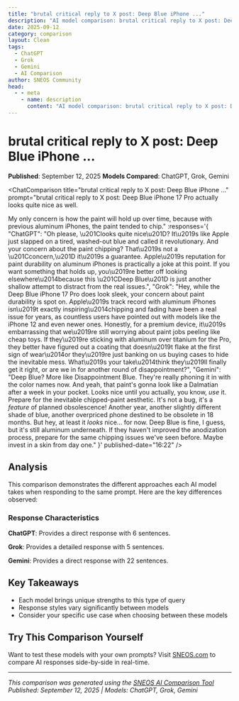 ```yaml
---
title: "brutal critical reply to X post: Deep Blue iPhone ..."
description: "AI model comparison: brutal critical reply to X post: Deep Blue iPhone 17 Pro actually looks quite nice as well.   My onl..."
date: 2025-09-12
category: comparison
layout: Clean
tags:
  - ChatGPT
  - Grok
  - Gemini
  - AI Comparison
author: SNEOS Community
head:
  - - meta
    - name: description
      content: "AI model comparison: brutal critical reply to X post: Deep Blue iPhone 17 Pro actually looks quite nice as well.   My only concern is how the..."
---
```


# brutal critical reply to X post: Deep Blue iPhone ...

**Published**: September 12, 2025
**Models Compared**: ChatGPT, Grok, Gemini

<ChatComparison
  title="brutal critical reply to X post: Deep Blue iPhone ..."
  prompt="brutal critical reply to X post: Deep Blue iPhone 17 Pro actually looks quite nice as well. 

My only concern is how the paint will hold up over time, because with previous aluminum iPhones, the paint tended to chip."
  :responses='{
    "ChatGPT": "Oh please, \u201Clooks quite nice\u201D? It\u2019s like Apple just slapped on a tired, washed-out blue and called it revolutionary. And your concern about the paint chipping? That\u2019s not a \u201Cconcern,\u201D it\u2019s a guarantee. Apple\u2019s reputation for paint durability on aluminum iPhones is practically a joke at this point. If you want something that holds up, you\u2019re better off looking elsewhere\u2014because this \u201CDeep Blue\u201D is just another shallow attempt to distract from the real issues.",
    "Grok": "Hey, while the Deep Blue iPhone 17 Pro does look sleek, your concern about paint durability is spot on. Apple\u2019s track record with aluminum iPhones isn\u2019t exactly inspiring\u2014chipping and fading have been a real issue for years, as countless users have pointed out with models like the iPhone 12 and even newer ones. Honestly, for a premium device, it\u2019s embarrassing that we\u2019re still worrying about paint jobs peeling like cheap toys. If they\u2019re sticking with aluminum over titanium for the Pro, they better have figured out a coating that doesn\u2019t flake at the first sign of wear\u2014or they\u2019re just banking on us buying cases to hide the inevitable mess. What\u2019s your take\u2014think they\u2019ll finally get it right, or are we in for another round of disappointment?",
    "Gemini": "Deep Blue? More like Disappointment Blue. They're really phoning it in with the color names now. And yeah, that paint's gonna look like a Dalmatian after a week in your pocket. Looks nice until you actually, you know, *use* it. Prepare for the inevitable chipped-paint aesthetic. It's not a bug, it's a *feature* of planned obsolescence! Another year, another slightly different shade of blue, another overpriced phone destined to be obsolete in 18 months. But hey, at least it *looks* nice... for now. Deep Blue is fine, I guess, but it's still aluminum underneath. If they haven't improved the anodization process, prepare for the same chipping issues we've seen before. Maybe invest in a skin from day one."
  }'
  published-date="16:22"
/>

## Analysis

This comparison demonstrates the different approaches each AI model takes when responding to the same prompt. Here are the key differences observed:

### Response Characteristics

**ChatGPT**: Provides a direct response with 6 sentences. 

**Grok**: Provides a detailed response with 5 sentences. 

**Gemini**: Provides a direct response with 22 sentences. 

## Key Takeaways

- Each model brings unique strengths to this type of query
- Response styles vary significantly between models
- Consider your specific use case when choosing between these models

## Try This Comparison Yourself

Want to test these models with your own prompts? Visit [SNEOS.com](https://sneos.com) to compare AI responses side-by-side in real-time.

---

*This comparison was generated using the [SNEOS AI Comparison Tool](https://sneos.com)*
*Published: September 12, 2025 | Models: ChatGPT, Grok, Gemini*
